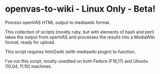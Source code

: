 openvas-to-wiki - Linux Only - Beta!
===============

Process openVAS HTML output to mediawiki format.

This collection of scripts (mostly ruby, but with elements of bash and perl) takes the output from openVAS and processes the results into a MediaWiki format, ready for upload.

This script requires html2wiki (with mediawiki plugin) to function.

I've run this script, mostly unedited on both Fedora (F16,17) and Ubuntu (10.04, 11.10) machines.
